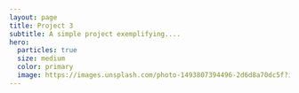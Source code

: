 ```yaml
---
layout: page
title: Project 3
subtitle: A simple project exemplifying....
hero:
  particles: true
  size: medium
  color: primary
  image: https://images.unsplash.com/photo-1493807394496-2d6d8a70dc5f?ixlib=rb-1.2.1&ixid=eyJhcHBfaWQiOjEyMDd9&auto=format&fit=crop&w=2700&q=80
---
```

